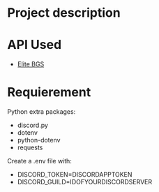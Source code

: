 # Project description

# API Used
- [Elite BGS](https://elitebgs.app/ebgs/)

# Requierement
Python extra packages:
- discord.py
- dotenv
- python-dotenv
- requests

Create a .env file with:
- DISCORD_TOKEN=DISCORDAPPTOKEN
- DISCORD_GUILD=IDOFYOURDISCORDSERVER